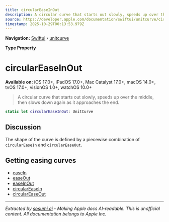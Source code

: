 ```yaml
---
title: circularEaseInOut
description: A circular curve that starts out slowly, speeds up over the middle, then slows down again as it approaches the end.
source: https://developer.apple.com/documentation/swiftui/unitcurve/circulareaseinout
timestamp: 2025-10-29T00:13:53.979Z
---
```


**Navigation:** [Swiftui](/documentation/swiftui) › [unitcurve](/documentation/swiftui/unitcurve)

**Type Property**

# circularEaseInOut

**Available on:** iOS 17.0+, iPadOS 17.0+, Mac Catalyst 17.0+, macOS 14.0+, tvOS 17.0+, visionOS 1.0+, watchOS 10.0+

> A circular curve that starts out slowly, speeds up over the middle, then slows down again as it approaches the end.

```swift
static let circularEaseInOut: UnitCurve
```

## Discussion

The shape of the curve is defined by a piecewise combination of `circularEaseIn` and `circularEaseOut`.

## Getting easing curves

- [easeIn](/documentation/swiftui/unitcurve/easein)
- [easeOut](/documentation/swiftui/unitcurve/easeout)
- [easeInOut](/documentation/swiftui/unitcurve/easeinout)
- [circularEaseIn](/documentation/swiftui/unitcurve/circulareasein)
- [circularEaseOut](/documentation/swiftui/unitcurve/circulareaseout)

---

*Extracted by [sosumi.ai](https://sosumi.ai) - Making Apple docs AI-readable.*
*This is unofficial content. All documentation belongs to Apple Inc.*
